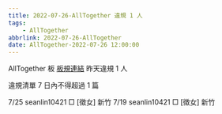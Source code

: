 ```yaml
---
title: 2022-07-26-AllTogether 違規 1 人
tags:
    - AllTogether
abbrlink: 2022-07-26-AllTogether
date: AllTogether-2022-07-26 12:00:00
---
```

AllTogether 板 [板規連結](https://www.ptt.cc/bbs/AllTogether/M.1643211430.A.5FB.html)
昨天違規 1 人
<!-- more -->

違規清單
7 日內不得超過 1 篇

7/25 seanlin10421 □ [徵女] 新竹
7/19 seanlin10421 □ [徵女] 新竹